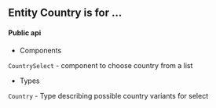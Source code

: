 ## Entity Country is for ...


#### Public api

- Components

`CountrySelect` - component to choose country from a list

- Types

`Country` - Type describing possible country variants for select 
